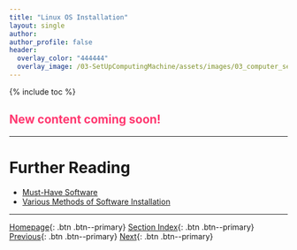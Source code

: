 ```yaml
---
title: "Linux OS Installation"
layout: single
author:
author_profile: false
header:
  overlay_color: "444444"
  overlay_image: /03-SetUpComputingMachine/assets/images/03_computer_setup_banner.png
---
```


{% include toc %}

## <span style="color: #ff3870;">New content coming soon!</span>







___
# Further Reading
* [Must-Have Software](02-must-have-software.md)
* [Various Methods of Software Installation](03-various-methods-of-software-installation.md)

___

[Homepage](../index.md){: .btn  .btn--primary}
[Section Index](00-SetUpComputingMachine-LandingPage.md){: .btn  .btn--primary}
[Previous](01A-windows-installation.md){: .btn  .btn--primary}
[Next](02-must-have-software.md){: .btn  .btn--primary}
